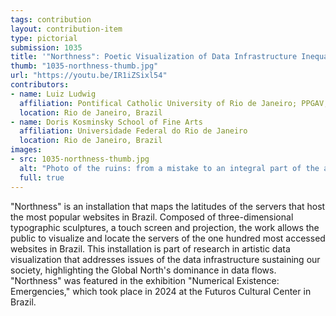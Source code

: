 ```yaml
---
tags: contribution
layout: contribution-item
type: pictorial
submission: 1035
title: '"Northness": Poetic Visualization of Data Infrastructure Inequality'
thumb: "1035-northness-thumb.jpg"
url: "https://youtu.be/IR1iZSixl54"
contributors: 
- name: Luiz Ludwig
  affiliation: Pontifical Catholic University of Rio de Janeiro; PPGAV, Federal University of Rio de Janeiro
  location: Rio de Janeiro, Brazil
- name: Doris Kosminsky School of Fine Arts
  affiliation: Universidade Federal do Rio de Janeiro 
  location: Rio de Janeiro, Brazil
images: 
- src: 1035-northness-thumb.jpg
  alt: "Photo of the ruins: from a mistake to an integral part of the artwork. Photo by Diana Sandes."
  full: true
---
```


"Northness" is an installation that maps the latitudes of the servers
that host the most popular websites in Brazil. Composed of
three-dimensional typographic sculptures, a touch screen and projection,
the work allows the public to visualize and locate the servers of the
one hundred most accessed websites in Brazil. This installation is part
of research in artistic data visualization that addresses issues of the
data infrastructure sustaining our society, highlighting the Global
North's dominance in data flows. "Northness" was featured in the
exhibition "Numerical Existence: Emergencies," which took place in 2024
at the Futuros Cultural Center in Brazil.
